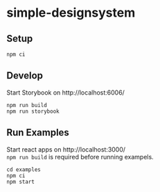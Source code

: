 # simple-designsystem

## Setup
```
npm ci
```

## Develop
Start Storybook on http://localhost:6006/
```
npm run build
npm run storybook
```

## Run Examples
Start react apps on http://localhost:3000/  
`npm run build` is required before running exampels.
```
cd examples
npm ci
npm start
```
